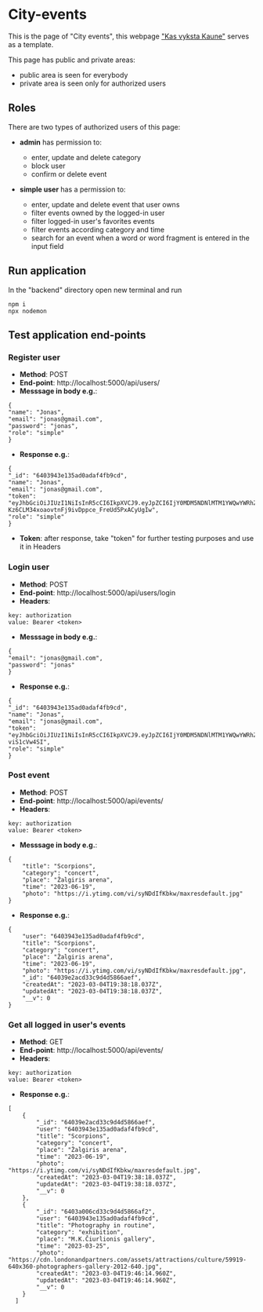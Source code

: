 # City-events

This is the page of "City events", this webpage ["Kas vyksta Kaune"](https://renginiai.kasvyksta.lt/kaunas) serves as a template.

This page has public and private areas:

- public area is seen for everybody
- private area is seen only for authorized users

<!-- ============================================================= -->

## Roles

There are two types of authorized users of this page:

- **admin** has permission to:

  - enter, update and delete category
  - block user
  - confirm or delete event

- **simple user** has a permission to:
  - enter, update and delete event that user owns
  - filter events owned by the logged-in user
  - filter logged-in user's favorites events
  - filter events according category and time
  - search for an event when a word or word fragment is entered in the input field

## Run application

In the "backend" directory open new terminal and run

```
npm i
npx nodemon
```

<!-- ============================================================= -->

## Test application end-points

### Register user

- **Method**: POST
- **End-point**: http://localhost:5000/api/users/
- **Messsage in body e.g.**:

```
{
"name": "Jonas",
"email": "jonas@gmail.com",
"password": "jonas",
"role": "simple"
}
```

- **Response e.g.**:

```
{
"_id": "6403943e135ad0adaf4fb9cd",
"name": "Jonas",
"email": "jonas@gmail.com",
"token": "eyJhbGciOiJIUzI1NiIsInR5cCI6IkpXVCJ9.eyJpZCI6IjY0MDM5NDNlMTM1YWQwYWRhZjRmYjljZCIsImlhdCI6MTY3Nzk1NjE1OCwiZXhwIjoxNjgwNTQ4MTU4fQ.d-Kz6CLM34xoaovtnFj9ivDppce_FreUd5PxACyUgIw",
"role": "simple"
}
```

- **Token**: after response, take "token" for further testing purposes and use it in Headers

<!-- ============================================================= -->

### Login user

- **Method**: POST
- **End-point**: http://localhost:5000/api/users/login
- **Headers**:

```
key: authorization
value: Bearer <token>
```

- **Messsage in body e.g.**:

```
{
"email": "jonas@gmail.com",
"password": "jonas"
}
```

- **Response e.g.**:

```
{
"_id": "6403943e135ad0adaf4fb9cd",
"name": "Jonas",
"email": "jonas@gmail.com",
"token": "eyJhbGciOiJIUzI1NiIsInR5cCI6IkpXVCJ9.eyJpZCI6IjY0MDM5NDNlMTM1YWQwYWRhZjRmYjljZCIsImlhdCI6MTY3Nzk1NjQ2MSwiZXhwIjoxNjgwNTQ4NDYxfQ.esEoMWpAEaR241jJBiJ4Yp0gEi4mD0mA-viS1cVw4SI",
"role": "simple"
}
```

<!-- ============================================================= -->

### Post event

- **Method**: POST
- **End-point**: http://localhost:5000/api/events/
- **Headers**:

```
key: authorization
value: Bearer <token>
```

- **Messsage in body e.g.**:

```
{
    "title": "Scorpions",
    "category": "concert",
    "place": "Žalgiris arena",
    "time": "2023-06-19",
    "photo": "https://i.ytimg.com/vi/syNDdIfKbkw/maxresdefault.jpg"
}
```

- **Response e.g.**:

```
{
    "user": "6403943e135ad0adaf4fb9cd",
    "title": "Scorpions",
    "category": "concert",
    "place": "Žalgiris arena",
    "time": "2023-06-19",
    "photo": "https://i.ytimg.com/vi/syNDdIfKbkw/maxresdefault.jpg",
    "_id": "64039e2acd33c9d4d5866aef",
    "createdAt": "2023-03-04T19:38:18.037Z",
    "updatedAt": "2023-03-04T19:38:18.037Z",
    "__v": 0
}
```

<!-- ============================================================= -->

### Get all logged in user's events

- **Method**: GET
- **End-point**: http://localhost:5000/api/events/
- **Headers**:

```
key: authorization
value: Bearer <token>
```

- **Response e.g.**:

```
[
    {
        "_id": "64039e2acd33c9d4d5866aef",
        "user": "6403943e135ad0adaf4fb9cd",
        "title": "Scorpions",
        "category": "concert",
        "place": "Žalgiris arena",
        "time": "2023-06-19",
        "photo": "https://i.ytimg.com/vi/syNDdIfKbkw/maxresdefault.jpg",
        "createdAt": "2023-03-04T19:38:18.037Z",
        "updatedAt": "2023-03-04T19:38:18.037Z",
        "__v": 0
    },
    {
        "_id": "6403a006cd33c9d4d5866af2",
        "user": "6403943e135ad0adaf4fb9cd",
        "title": "Photography in routine",
        "category": "exhibition",
        "place": "M.K.Čiurlionis gallery",
        "time": "2023-03-25",
        "photo": "https://cdn.londonandpartners.com/assets/attractions/culture/59919-640x360-photographers-gallery-2012-640.jpg",
        "createdAt": "2023-03-04T19:46:14.960Z",
        "updatedAt": "2023-03-04T19:46:14.960Z",
        "__v": 0
    }
  ]
```
